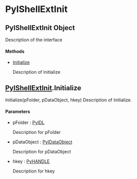 # PyIShellExtInit


## PyIShellExtInit Object

Description of the interface

#### Methods

  - [Initialize](PyIShellExtInit.md#pyishellextinitinitialize)

    Description of Initialize&nbsp;


## [PyIShellExtInit](PyIShellExtInit.md#pyishellextinit)\.Initialize

Initialize\(pFolder, pDataObject, hkey\)
Description of Initialize\.

#### Parameters

  - pFolder : [PyIDL](PyIDL.md)

    Description for pFolder

  - pDataObject : [PyIDataObject](PyIDataObject.md)

    Description for pDataObject

  - hkey : [PyHANDLE](PyHANDLE.md)

    Description for hkey